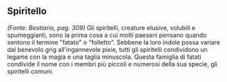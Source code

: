 ## **Spiritello**

_(Fonte: Bestiario, pag. 309)_ Gli spiritelli, creature elusive, volubili e
spumeggianti, sono la prima cosa a cui molti paesani pensano quando sentono il
termine "fatato" o "folletto". Sebbene la loro indole possa variare dal benevolo
grig all'ingannevole pixie, tutti gli spiritelli condividono un legame con la
magia e una taglia minuscola. Questa famiglia di fatati condivide il nome con i
membri più piccoli e numerosi della sua specie, gli spiritelli comuni.
